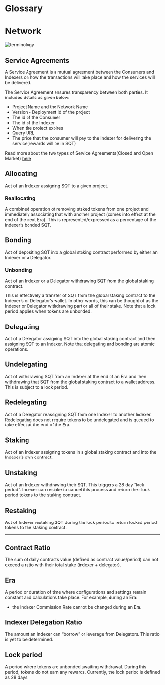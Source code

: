 # Glossary

# Network

![terminology](/assets/img/glossary/terminology.png)

## **Service Agreements**

A Service Agreement is a mutual agreement between the Consumers and Indexers on how the transactions will take place and how the services will be delivered.

The Service Agreement ensures transparency between both parties. It includes details as given below:

- Project Name and the Network Name
- Version - Deployment Id of the project
- The id of the Consumer
- The id of the Indexer
- When the project expires
- Query URL
- The price that the consumer will pay to the indexer for delivering the service(rewards will be in SQT)

Read more about the two types of Service Agreements(Closed and Open Market) [here](../subquery_network/design/payment-methods.md)

## **Allocating**

Act of an Indexer assigning SQT to a given project.

### **Reallocating**

A combined operation of removing staked tokens from one project and immediately associating that with another project (comes into effect at the end of the next Era). This is represented/expressed as a percentage of the indexer’s bonded SQT.

## **Bonding**

Act of depositing SQT into a global staking contract performed by either an Indexer or a Delegator.

### **Unbonding**

Act of an Indexer or a Delegator withdrawing SQT from the global staking contract.

This is effectively a transfer of SQT from the global staking contract to the Indexer’s or Delegator’s wallet. In other words, this can be thought of as the Indexer or Delegator withdrawing part or all of their stake. Note that a lock period applies when tokens are unbonded.

## **Delegating**

Act of a Delegator assigning SQT into the global staking contract and then assigning SQT to an Indexer. Note that delegating and bonding are atomic operations.

## **Undelegating**

Act of withdrawing SQT from an Indexer at the end of an Era and then withdrawing that SQT from the global staking contract to a wallet address. This is subject to a lock period.

## **Redelegating**

Act of a Delegator reassigning SQT from one Indexer to another Indexer. Redelegating does not require tokens to be undelegated and is queued to take effect at the end of the Era.

## **Staking**

Act of an Indexer assigning tokens in a global staking contract and into the Indexer’s own contract.

## **Unstaking**

Act of an Indexer withdrawing their SQT. This triggers a 28 day “lock period”. Indexer can restake to cancel this process and return their lock period tokens to the staking contract.

## **Restaking**

Act of Indexer restaking SQT during the lock period to return locked period tokens to the staking contract.

---

## **Contract Ratio**

The sum of daily contracts value (defined as contract value/period) can not exceed a ratio with their total stake (indexer + delegator).

## **Era**

A period or duration of time where configurations and settings remain constant and calculations take place. For example, during an Era:

- the Indexer Commission Rate cannot be changed during an Era.

## **Indexer Delegation Ratio**

The amount an Indexer can “borrow” or leverage from Delegators. This ratio is yet to be determined.

## **Lock period**

A period where tokens are unbonded awaiting withdrawal. During this period, tokens do not earn any rewards. Currently, the lock period is defined as 28 days.

